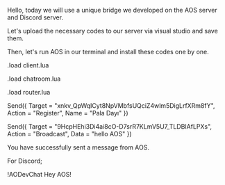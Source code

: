 Hello, today we will use a unique bridge we developed on the AOS server and Discord server.


Let's upload the necessary codes to our server via visual studio and save them.


Then, let's run AOS in our terminal and install these codes one by one.


.load client.lua


.load chatroom.lua


.load router.lua


Send({ Target = "xnkv_QpWqICyt8NpVMbfsUQciZ4wlm5DigLrfXRm8fY", Action = "Register", Name = "Pala Dayı" })


Send({ Target = "9HcpHEhi3Di4ai8cO-D7srR7KLmV5U7_TLDBIAfLPXs", Action = "Broadcast", Data = "hello AOS" })


You have successfully sent a message from AOS.


For Discord;


!AODevChat Hey AOS!
